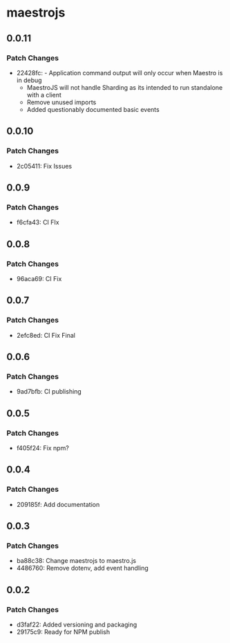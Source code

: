# maestrojs

## 0.0.11

### Patch Changes

- 22428fc: - Application command output will only occur when Maestro is in debug
  - MaestroJS will not handle Sharding as its intended to run standalone with a client
  - Remove unused imports
  - Added questionably documented basic events

## 0.0.10

### Patch Changes

- 2c05411: Fix Issues

## 0.0.9

### Patch Changes

- f6cfa43: CI FIx

## 0.0.8

### Patch Changes

- 96aca69: CI Fix

## 0.0.7

### Patch Changes

- 2efc8ed: CI Fix Final

## 0.0.6

### Patch Changes

- 9ad7bfb: CI publishing

## 0.0.5

### Patch Changes

- f405f24: Fix npm?

## 0.0.4

### Patch Changes

- 209185f: Add documentation

## 0.0.3

### Patch Changes

- ba88c38: Change maestrojs to maestro.js
- 4486760: Remove dotenv, add event handling

## 0.0.2

### Patch Changes

- d3faf22: Added versioning and packaging
- 29175c9: Ready for NPM publish
